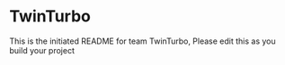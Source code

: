 # TwinTurbo
This is the initiated README for team TwinTurbo, Please edit this as you build your project
